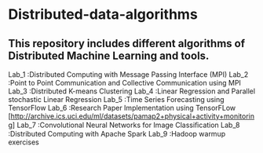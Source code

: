 # Distributed-data-algorithms
## This repository includes different algorithms of Distributed Machine Learning and tools.
Lab_1 :Distributed Computing with Message Passing Interface (MPI)
Lab_2 :Point to Point Communication and Collective Communication using MPI
Lab_3 :Distributed K-means Clustering
Lab_4 :Linear Regression and Parallel stochastic Linear Regression
Lab_5 :Time Series Forecasting using TensorFlow
Lab_6 :Research Paper Implementation using TensorFLow [http://archive.ics.uci.edu/ml/datasets/pamap2+physical+activity+monitoring]
Lab_7 :Convolutional Neural Networks for Image Classiﬁcation 
Lab_8 :Distributed Computing with Apache Spark
Lab_9 :Hadoop warmup exercises
